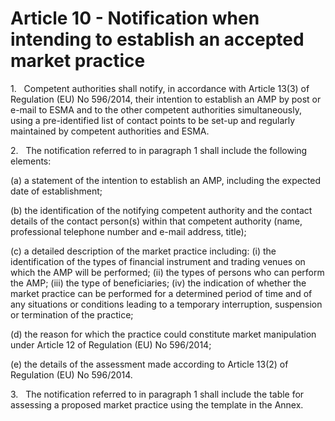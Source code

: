 # Article 10 - Notification when intending to establish an accepted market practice


1.   Competent authorities shall notify, in accordance with Article 13(3) of Regulation (EU) No 596/2014, their intention to establish an AMP by post or e-mail to ESMA and to the other competent authorities simultaneously, using a pre-identified list of contact points to be set-up and regularly maintained by competent authorities and ESMA.

2.   The notification referred to in paragraph 1 shall include the following elements:

(a) a statement of the intention to establish an AMP, including the expected date of establishment;

(b) the identification of the notifying competent authority and the contact details of the contact person(s) within that competent authority (name, professional telephone number and e-mail address, title);

(c) a detailed description of the market practice including: (i) the identification of the types of financial instrument and trading venues on which the AMP will be performed; (ii) the types of persons who can perform the AMP; (iii) the type of beneficiaries; (iv) the indication of whether the market practice can be performed for a determined period of time and of any situations or conditions leading to a temporary interruption, suspension or termination of the practice;

(d) the reason for which the practice could constitute market manipulation under Article 12 of Regulation (EU) No 596/2014;

(e) the details of the assessment made according to Article 13(2) of Regulation (EU) No 596/2014.

3.   The notification referred to in paragraph 1 shall include the table for assessing a proposed market practice using the template in the Annex.
